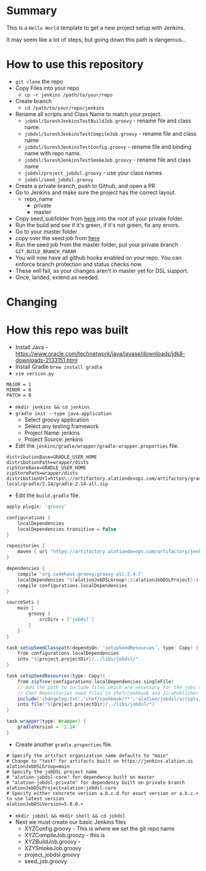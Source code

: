 # Summary
This is a `Hello World` template to get a new project setup with Jenkins.

It may seem like a lot of steps, but going down this path is dangerous...

# How to use this repository
* `git clone` the repo
* Copy Files into your repo
  * `cp -r jenkins /path/to/your/repo`
* Create branch
  * `cd /path/to/your/repo/jenkins`
* Rename all scripts and Class Name to match your project.
  * `jobdsl/SureshJenkinsTestBuildJob.groovy` - rename file and class name.
  * `jobdsl/SureshJenkinsTestCompileJob.groovy` - rename file and class name
  * `jobdsl/SureshJenkinsTestConfig.groovy` - rename file and binding name with repo name.
  * `jobdsl/SureshJenkinsTestSmokeJob.groovy` - rename file and class name
  * `jobdsl/project_jobdsl.groovy` - use your class names
  * `jobdsl/seed_jobdsl.groovy`
* Create a private branch, push to Github, and open a PR
* Go to Jenkins and make sure the project has the correct layout.
  * repo_name
      * private
      * master
* Copy seed_subfolder from [here](https://jenkins.alationdata.com/view/All/job/alation_jenkins_template/job/private/job/seed_subfolder/) into the root of your private folder.
* Run the build and see if it's green, if it's not green, fix any errors.
* Go to your master folder
* copy over the seed job from [here](https://jenkins.alationdata.com/view/All/job/alation_jenkins_template/job/master/job/seed/)
* Run the seed job from the master folder, put your private branch `GIT_BUILD_BRANCH_PARAM`
* You will now have all github hooks enabled on your repo. You can enforce branch protection and status checks now.
* These will fail, as your changes aren't in master yet for DSL support.
* Once, landed, extend as needed.

# Changing


# How this repo was built
* Install Java - https://www.oracle.com/technetwork/java/javase/downloads/jdk8-downloads-2133151.html
* Install Gradle `brew install gradle`
* `vim version.py`

```
MAJOR = 1
MINOR = 0
PATCH = 0
```

* `mkdir jenkins && cd jenkins`
* `gradle init --type java-application`
  * Select groovy application
  * Select any testing framework
  * Project Name: jenkins
  * Project Source: jenkins
* Edit the `jenkins/gradle/wrapper/gradle-wrapper.properties` file.

```
distributionBase=GRADLE_USER_HOME
distributionPath=wrapper/dists
zipStoreBase=GRADLE_USER_HOME
zipStorePath=wrapper/dists
distributionUrl=https\://artifactory.alationdevops.com/artifactory/gradle-local/gradle/2.14/gradle-2.14-all.zip
```

* Edit the `build.gradle` file.

```groovy
apply plugin: 'groovy'

configurations {
    localDependencies
    localDependencies.transitive = false
}

repositories {
    maven { url "https://artifactory.alationdevops.com/artifactory/jenkins-core" }
}

dependencies {
    compile 'org.codehaus.groovy:groovy-all:2.4.7'
    localDependencies "${alationJobDSLGroup}:${alationJobDSLProject}:${alationJobDSLVersion}"
    compile configurations.localDependencies
}

sourceSets {
    main {
        groovy {
            srcDirs = ['jobdsl']
        }
    }
}

task setupSeedClasspath(dependsOn: 'setupSeedResources', type: Copy) {
    from configurations.localDependencies
    into "${project.projectDir}/../libs/jobdsl/"
}

task setupSeedResources(type: Copy){
    from zipTree(configurations.localDependencies.singleFile)
    // Add the path to include files which are necessary for the jobs that will be seeded
    // Chef Repositories need files in chef/cookbook and JiraPublisher job needs changelog.txt
    include('changelog.txt','chef/cookbook/**','alation/jobdsl/scripts/\*\*')
    into file("${project.projectDir}/../libs/jobdsl/")
}

task wrapper(type: Wrapper) {
    gradleVersion = '2.14'
}
```

* Create another `gradle.properties` file.

```
# Specify the artifact organization name defaults to "main"
# Change to "test" for artifacts built on https://jenkins.alation.us
alationJobDSLGroup=main
# Specify the jobDSL project name
# "alation-jobdsl-core" for dependency built on master
# "alation-jobdsl-private" for dependency built on private branch
alationJobDSLProject=alation-jobdsl-core
# Specify either concrete version a.b.c.d for exact version or a.b.c.+ to use latest version
alationJobDSLVersion=5.0.0.+
```

* `mkdir jobdsl && mkdir shell && cd jobdsl`
* Next we must create our basic Jenkins files
  * XYZConfig.groovy - This is where we set the git repo name
  * XYZCompileJob.groozy - this is
  * XYZBuildJob.groovy -
  * XZYSmokeJob.groovy
  * project_jobdsl.groovy
  * seed_job.groovy
